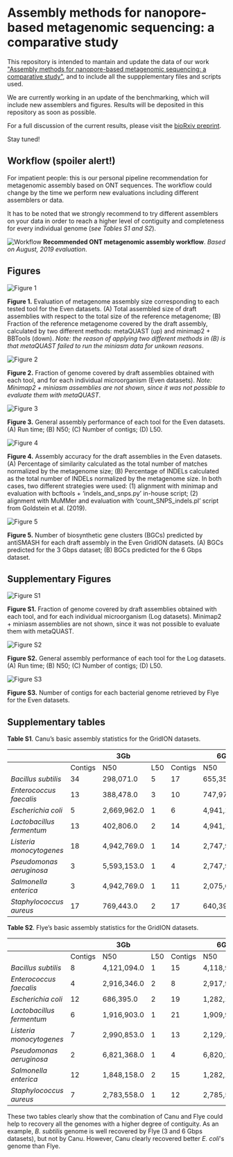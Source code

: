 # Assembly methods for nanopore-based metagenomic sequencing: a comparative study

This repository is intended to mantain and update the data of our work ["Assembly methods for nanopore-based metagenomic sequencing: a comparative study"](https://www.biorxiv.org/content/10.1101/722405v1.full), and to include all the suppplementary files and scripts used. 

We are currently working in an update of the benchmarking, which will include new assemblers and figures. Results will be deposited in this repository as soon as possible.

For a full discussion of the current results, please visit the [bioRxiv preprint](https://www.biorxiv.org/content/10.1101/722405v1.full).

Stay tuned!

## Workflow (spoiler alert!)

For impatient people: this is our personal pipeline recommendation for metagenomic assembly based on ONT sequences. The workflow could change by the time we perform new evaluations including different assemblers or data.

It has to be noted that we strongly recommend to try different assemblers on your data in order to reach a higher level of contiguity and completeness for every individual genome (*see Tables S1 and S2*).

![Workflow](./figures/Workflow.png)
**Recommended ONT metagenomic assembly workflow**. *Based on August, 2019 evaluation*.

## Figures

![Figure 1](./figures/Fig1.png)

**Figure 1.** Evaluation of metagenome assembly size corresponding to each tested tool for the Even datasets. (A) Total assembled size of draft assemblies with respect to the total size of the reference metagenome; (B) Fraction of the reference metagenome covered by the draft assembly, calculated by two different methods: metaQUAST (up) and minimap2 + BBTools (down). *Note: the reason of applying two different methods in (B) is that metaQUAST failed to run the miniasm data for unkown reasons*.
 
 
![Figure 2](./figures/Fig2.png)

**Figure 2.** Fraction of genome covered by draft assemblies obtained with each tool, and for each individual microorganism (Even datasets). *Note: Minimap2 + miniasm assemblies are not shown, since it was not possible to evaluate them with metaQUAST*.
 
 
![Figure 3](./figures/Fig3_mod.png)

**Figure 3.** General assembly performance of each tool for the Even datasets. (A) Run time; (B) N50; (C) Number of contigs; (D) L50.
 
 
![Figure 4](./figures/Fig4.png)

**Figure 4.** Assembly accuracy for the draft assemblies in the Even datasets. (A) Percentage of similarity calculated as the total number of matches normalized by the metagenome size; (B) Percentage of INDELs calculated as the total number of INDELs normalized by the metagenome size. In both cases, two different strategies were used: (1) alignment with minimap and evaluation with bcftools + ‘indels_and_snps.py’ in-house script; (2) alignment with MuMMer and evaluation with ‘count_SNPS_indels.pl’ script from Goldstein et al. (2019).
 
 
![Figure 5](./figures/Fig5.png)

**Figure 5.** Number of biosynthetic gene clusters (BGCs) predicted by antiSMASH for each draft assembly in the Even GridION datasets. (A) BGCs predicted for the 3 Gbps dataset; (B) BGCs predicted for the 6 Gbps dataset.
 
 
## Supplementary Figures

![Figure S1](./figures/FigS1.png)

**Figure S1.** Fraction of genome covered by draft assemblies obtained with each tool, and for each individual microorganism (Log datasets). Minimap2 + miniasm assemblies are not shown, since it was not possible to evaluate them with metaQUAST.
 
 
![Figure S2](./figures/FigS2.png)

**Figure S2.** General assembly performance of each tool for the Log datasets. (A) Run time; (B) N50; (C) Number of contigs; (D) L50.
 
 
![Figure S3](./figures/FigS3.png)

**Figure S3.** Number of contigs for each bacterial genome retrieved by Flye for the Even datasets.
 
## Supplementary tables

**Table S1**. Canu’s basic assembly statistics for the GridION datasets.

|                           |         | 3Gb         |     |         | 6Gb         |     |
|---------------------------|---------|-------------|-----|---------|-------------|-----|
|                           | Contigs | N50         | L50 | Contigs | N50         | L50 |
| *Bacillus subtilis*       | 34      | 298,071.0   | 5   | 17      | 655,353.0   | 3   |
| *Enterococcus faecalis*   | 13      | 388,478.0   | 3   | 10      | 747,976.0   | 3   |
| *Escherichia coli*        | 5       | 2,669,962.0 | 1   | 6       | 4,941,166.0 | 1   |
| *Lactobacillus fermentum* | 13      | 402,806.0   | 2   | 14      | 4,941,166.0 | 1   |
| *Listeria monocytogenes*  | 18      | 4,942,769.0 | 1   | 14      | 2,747,940.0 | 2   |
| *Pseudomonas aeruginosa*  | 3       | 5,593,153.0 | 1   | 4       | 2,747,940.0 | 2   |
| *Salmonella enterica*     | 3       | 4,942,769.0 | 1   | 11      | 2,075,612.0 | 2   |
| *Staphylococcus aureus*   | 17      | 769,443.0   | 2   | 17      | 640,396.0   | 3   |


**Table S2**. Flye’s basic assembly statistics for the GridION datasets.

|                           |         | 3Gb         |     |         | 6Gb         |     |
|---------------------------|---------|-------------|-----|---------|-------------|-----|
|                           | Contigs | N50         | L50 | Contigs | N50         | L50 |
|  *Bacillus subtilis*      | 8       | 4,121,094.0 | 1   | 15      | 4,118,946.0 | 1   |
| *Enterococcus faecalis*   | 4       | 2,916,346.0 | 2   | 8       | 2,917,992.0 | 1   |
|  *Escherichia coli*       | 12      | 686,395.0   | 2   | 19      | 1,282,129.0 | 2   |
| *Lactobacillus fermentum* | 6       | 1,916,903.0 | 1   | 21      | 1,909,954.0 | 1   |
| *Listeria monocytogenes*  | 7       | 2,990,853.0 | 1   | 13      | 2,129,318.0 | 1   |
| *Pseudomonas aeruginosa*  | 2       | 6,821,368.0 | 1   | 4       | 6,820,234.0 | 1   |
| *Salmonella enterica*     | 12      | 1,848,158.0 | 2   | 15      | 1,282,129.0 | 2   |
| *Staphylococcus aureus*   | 7       | 2,783,558.0 | 1   | 12      | 2,785,527.0 | 1   |

These two tables clearly show that the combination of Canu and Flye could help to recovery all the genomes with a higher degree of contiguity. As an example, *B. subtilis* genome is well recovered by Flye (3 and 6 Gbps datasets), but not by Canu. However, Canu clearly recovered  better *E. coli*'s genome than Flye.
